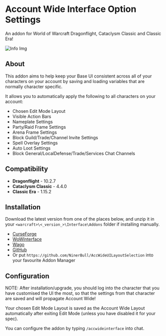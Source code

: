 # Account Wide Interface Option Settings

An addon for World of Warcraft Dragonflight, Cataclysm Classic and Classic Era!

![Info Img](https://cdn-wow.mmoui.com/preview/pvw75851.jpg)

## About
This addon aims to help keep your Base UI consistent across all of your characters on your account by saving and loading variables that are normally character specific.

It allows you to automatically apply the following to all characters on your account:

* Chosen Edit Mode Layout
* Visible Action Bars
* Nameplate Settings
* Party/Raid Frame Settings
* Arena Frame Settings
* Block Guild/Trade/Channel Invite Settings
* Spell Overlay Settings
* Auto Loot Settings
* Block General/LocalDefense/Trade/Services Chat Channels

## Compatibility
* **Dragonflight** - 10.2.7
* **Cataclysm Classic** - 4.4.0
* **Classic Era** - 1.15.2

## Installation
Download the latest version from one of the places below, and unzip it in your `<warcraft>\<_version_>\Interface\Addons` folder if installing manually.

* [CurseForge](https://www.curseforge.com/wow/addons/account-wide-ui)
* [WoWInterface](https://www.wowinterface.com/downloads/info26459-AccountWideUILayoutSelection.html)
* [Wago](https://addons.wago.io/addons/account-wide-ui)
* [GitHub](https://github.com/NinerBull/AccWideUILayoutSelection/releases/latest)
* Or put `https://github.com/NinerBull/AccWideUILayoutSelection` into your favourite Addon Manager


## Configuration
NOTE: After installation/upgrade, you should log into the character that you have customised the UI the most, so that the settings from that character are saved and will propagate Account Wide!

Your chosen Edit Mode Layout is saved as the Account Wide Layout automatically after exiting Edit Mode (unless you have disabled it for your spec).

You can configure the addon by typing `/accwideinterface` into chat.